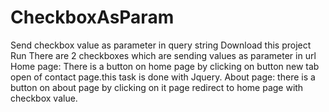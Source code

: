# CheckboxAsParam
Send checkbox value as parameter in query string
Download this project 
Run 
There are 2 checkboxes which are sending values as parameter in url
Home page: There is a button on home page by clicking on button new tab open of contact page.this task is done with Jquery.
About page: there is a button on about page by clicking on it page redirect to home page with checkbox value. 
